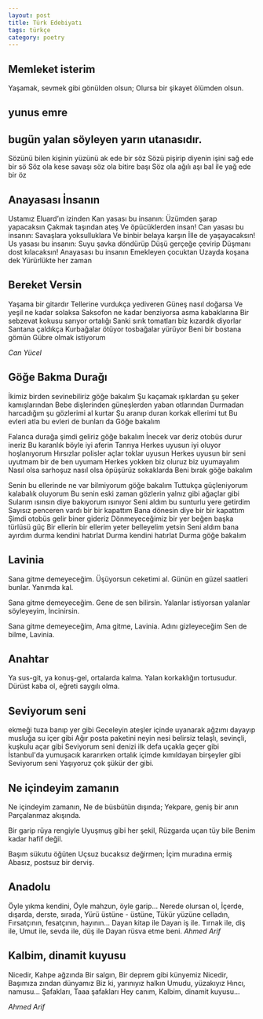 ```yaml
---
layout: post
title: Türk Edebiyatı 
tags: türkçe
category: poetry
--- 
```

## Memleket isterim 
Yaşamak, sevmek gibi gönülden olsun; 
Olursa bir şikayet ölümden olsun.
## yunus emre
bugün yalan söyleyen yarın utanasıdır.
---
Sözünü bilen kişinin yüzünü ak ede bir söz
Sözü pişirip diyenin işini sağ ede bir sö
Söz ola kese savaşı söz ola bitire başı
Söz ola ağılı aşı bal ile yağ ede bir 
öz
## Anayasası İnsanın
Ustamız Eluard’ın izinden
Kan yasası bu insanın: 
Üzümden şarap yapacaksın
Çakmak taşından ateş
Ve öpücüklerden insan!
Can yasası bu insanın:
Savaşlara yoksulluklara
Ve binbir belaya karşın
İlle de yaşayacaksın!
Us yasası bu insanın:
Suyu şavka döndürüp
Düşü gerçeğe çevirip
Düşmanı dost kılacaksın!
Anayasası bu insanın
Emekleyen çocuktan
Uzayda koşana dek
Yürürlükte her zaman
## Bereket Versin 
Yaşama bir gitardır
Tellerine vurdukça yediveren
Güneş nasıl doğarsa
Ve yeşil ne kadar solaksa
Saksofon ne kadar benziyorsa asma kabaklarına
Bir sebzevat kokusu sarıyor ortalığı 
Sanki sırık tomatları biz kızardık diyorlar
Santana çaldıkça
Kurbağalar ötüyor tosbağalar yürüyor
Beni bir bostana gömün
Gübre olmak istiyorum

*Can Yücel*
## Göğe Bakma Durağı
İkimiz birden sevinebiliriz göğe bakalım
Şu kaçamak ışıklardan şu şeker kamışlarından
Bebe dişlerinden güneşlerden yaban otlarından
Durmadan harcadığım şu gözlerimi al kurtar
Şu aranıp duran korkak ellerimi tut
Bu evleri atla bu evleri de bunları da
Göğe bakalım

Falanca durağa şimdi geliriz göğe bakalım
İnecek var deriz otobüs durur ineriz
Bu karanlık böyle iyi aferin Tanrıya
Herkes uyusun iyi oluyor hoşlanıyorum
Hırsızlar polisler açlar toklar uyusun
Herkes uyusun bir seni uyutmam bir de ben uyumam
Herkes yokken biz oluruz biz uyumayalım
Nasıl olsa sarhoşuz nasıl olsa öpüşürüz sokaklarda
Beni bırak göğe bakalım

Senin bu ellerinde ne var bilmiyorum göğe bakalım
Tuttukça güçleniyorum kalabalık oluyorum
Bu senin eski zaman gözlerin yalnız gibi ağaçlar gibi
Sularım ısınsın diye bakıyorum ısınıyor
Seni aldım bu sunturlu yere getirdim
Sayısız penceren vardı bir bir kapattım
Bana dönesin diye bir bir kapattım
Şimdi otobüs gelir biner gideriz
Dönmeyeceğimiz bir yer beğen başka türlüsü güç
Bir ellerin bir ellerim yeter belleyelim yetsin
Seni aldım bana ayırdım durma kendini hatırlat
Durma kendini hatırlat
Durma göğe bakalım
## Lavinia
Sana gitme demeyeceğim.
Üşüyorsun ceketimi al.
Günün en güzel saatleri bunlar.
Yanımda kal.

Sana gitme demeyeceğim.
Gene de sen bilirsin.
Yalanlar istiyorsan yalanlar söyleyeyim, 
İncinirsin.

Sana gitme demeyeceğim, 
Ama gitme, Lavinia.
Adını gizleyeceğim
Sen de bilme, Lavinia.
## Anahtar
Ya sus-git, ya konuş-gel, ortalarda kalma.
Yalan korkaklığın tortusudur.
Dürüst kaba ol, eğreti saygılı olma.
## Seviyorum seni
ekmeği tuza banıp yer gibi
Geceleyin ateşler içinde uyanarak
ağzımı dayayıp musluğa su içer gibi
Ağır posta paketini
neyin nesi belirsiz
telaşlı, sevinçli, kuşkulu açar gibi
Seviyorum seni
denizi ilk defa uçakla geçer gibi
İstanbul'da yumuşacık kararırken ortalık
içimde kımıldayan birşeyler gibi
Seviyorum seni
Yaşıyoruz çok şükür der gibi.
## Ne içindeyim zamanın
Ne içindeyim zamanın, 
Ne de büsbütün dışında; 
Yekpare, geniş bir anın
Parçalanmaz akışında.

Bir garip rüya rengiyle
Uyuşmuş gibi her şekil, 
Rüzgarda uçan tüy bile
Benim kadar hafif değil.

Başım sükutu öğüten
Uçsuz bucaksız değirmen; 
İçim muradına ermiş
Abasız, postsuz bir derviş.
## Anadolu 
Öyle yıkma kendini, 
Öyle mahzun, öyle garip...
Nerede olursan ol, 
İçerde, dışarda, derste, sırada, 
Yürü üstüne - üstüne, 
Tükür yüzüne celladın, 
Fırsatçının, fesatçının, hayının...
Dayan kitap ile
Dayan iş ile.
Tırnak ile, diş ile, 
Umut ile, sevda ile, düş ile
Dayan rüsva etme beni.
*Ahmed Arif*
## Kalbim, dinamit kuyusu
Nicedir, 
Kahpe ağzında 
Bir salgın, 
Bir deprem gibi künyemiz 
Nicedir, 
Başımıza zından dünyamız 
Biz ki, yarınıyız halkın 
Umudu, yüzakıyız 
Hıncı, namusu... 
Şafakları, 
Taaa şafakları 
Hey canım, 
Kalbim, dinamit kuyusu...

*Ahmed Arif*



